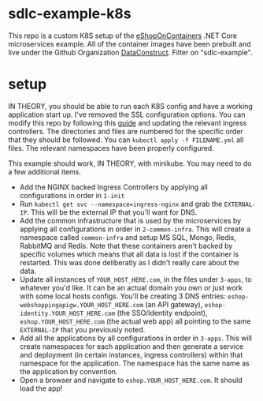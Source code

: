 # sdlc-example-k8s
This repo is a custom K8S setup of the [eShopOnContainers](https://github.com/dotnet-architecture/eShopOnContainers) .NET Core microservices example. All of the container images have been prebuilt and live under the Github Organization [DataConstruct](https://github.com/DataConstruct). Filter on "sdlc-example".

# setup
IN THEORY, you should be able to run each K8S config and have a working application start up. I've removed the SSL configuration options. You can modify this repo by following this [guide](https://www.digitalocean.com/community/tutorials/how-to-set-up-an-nginx-ingress-with-cert-manager-on-digitalocean-kubernetes) and updating the relevant ingress controllers. The directories and files are numbered for the specific order that they should be followed. You can `kubectl apply -f FILENAME.yml` all files. The relevant namespaces have been properly configured.

This example should work, IN THEORY, with minikube. You may need to do a few additional items.

- Add the NGINX backed Ingress Controllers by applying all configurations in order in `1-init`
- Run `kubectl get svc --namespace=ingress-nginx` and grab the `EXTERNAL-IP`. This will be the external IP that you'll want for DNS.
- Add the common infrastructure that is used by the microservices by applying all configurations in order in `2-common-infra`. This will create a namespace called `common-infra` and setup MS SQL, Mongo, Redis, RabbitMQ and Redis. Note that these containers aren't backed by specific volumes which means that all data is lost if the container is restarted. This was done deliberatly as I didn't really care about the data.
- Update all instances of `YOUR_HOST_HERE.com`, in the files under `3-apps`, to whatever you'd like. It can be an actual domain you own or just work with some local hosts configs. You'll be creating 3 DNS entries:  `eshop-webshoppingapigw.YOUR_HOST_HERE.com` (an API gateway), `eshop-identity.YOUR_HOST_HERE.com` (the SSO/Identity endpoint), `eshop.YOUR_HOST_HERE.com` (the actual web app) all pointing to the same `EXTERNAL-IP` that you previously noted.
- Add all the applications by all configurations in order in `3-apps`. This will create namespaces for each application and then generate a service and deployment (in certain instances, ingress controllers) within that namespace for the application. The namespace has the same name as the application by convention.
- Open a browser and navigate to `eshop.YOUR_HOST_HERE.com`. It should load the app!